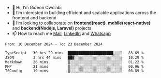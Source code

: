 - 👋 Hi, I’m Gideon Owolabi
- 👀 I’m interested in building efficient and scalable applications across the frontend and backend
- 💞️ I’m looking to collaborate on <b>frontend(react)</b>, <b>mobile(react-native)</b> and <b>backend(Nodejs, Laravel)</b> projects
- 📫 How to reach me <a href="mailto:gideoniyin2021@gmail.com">Mail</a>, <a href="https://www.linkedin.com/in/gideon-owolabi-9b667a232/">LinkedIn</a> and <a href="https://wa.me/2348055377085">Whatsapp</a>

<!---
gude1/gude1 is a ✨ special ✨ repository because its `README.md` (this file) appears on your GitHub profile.
You can click the Preview link to take a look at your changes.
--->

<!--START_SECTION:waka-->

```txt
From: 16 December 2024 - To: 23 December 2024

TypeScript   30 hrs 29 mins  █████████████████████░░░░   83.69 %
JSON         3 hrs 44 mins   ██▓░░░░░░░░░░░░░░░░░░░░░░   10.29 %
Markdown     26 mins         ▒░░░░░░░░░░░░░░░░░░░░░░░░   01.22 %
PHP          21 mins         ▒░░░░░░░░░░░░░░░░░░░░░░░░   00.96 %
TSConfig     19 mins         ▒░░░░░░░░░░░░░░░░░░░░░░░░   00.89 %
```

<!--END_SECTION:waka-->
